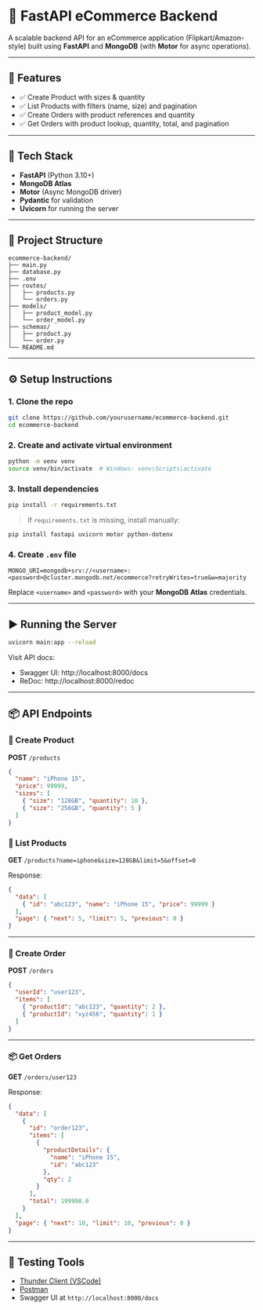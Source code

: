 
# 🛒 FastAPI eCommerce Backend

A scalable backend API for an eCommerce application (Flipkart/Amazon-style) built using **FastAPI** and **MongoDB** (with **Motor** for async operations).

---

## 🚀 Features

- ✅ Create Product with sizes & quantity
- ✅ List Products with filters (name, size) and pagination
- ✅ Create Orders with product references and quantity
- ✅ Get Orders with product lookup, quantity, total, and pagination

---

## 🧱 Tech Stack

- **FastAPI** (Python 3.10+)
- **MongoDB Atlas**
- **Motor** (Async MongoDB driver)
- **Pydantic** for validation
- **Uvicorn** for running the server

---

## 📁 Project Structure

```
ecommerce-backend/
├── main.py
├── database.py
├── .env
├── routes/
│   ├── products.py
│   └── orders.py
├── models/
│   ├── product_model.py
│   └── order_model.py
├── schemas/
│   ├── product.py
│   └── order.py
└── README.md
```

---

## ⚙️ Setup Instructions

### 1. Clone the repo

```bash
git clone https://github.com/yourusername/ecommerce-backend.git
cd ecommerce-backend
```

### 2. Create and activate virtual environment

```bash
python -m venv venv
source venv/bin/activate  # Windows: venv\Scripts\activate
```

### 3. Install dependencies

```bash
pip install -r requirements.txt
```

> If `requirements.txt` is missing, install manually:
```bash
pip install fastapi uvicorn motor python-dotenv
```

### 4. Create `.env` file

```env
MONGO_URI=mongodb+srv://<username>:<password>@cluster.mongodb.net/ecommerce?retryWrites=true&w=majority
```

Replace `<username>` and `<password>` with your **MongoDB Atlas** credentials.

---

## ▶️ Running the Server

```bash
uvicorn main:app --reload
```

Visit API docs:
- Swagger UI: http://localhost:8000/docs
- ReDoc: http://localhost:8000/redoc

---

## 📦 API Endpoints

### 🧾 Create Product

**POST** `/products`

```json
{
  "name": "iPhone 15",
  "price": 99999,
  "sizes": [
    { "size": "128GB", "quantity": 10 },
    { "size": "256GB", "quantity": 5 }
  ]
}
```

### 📄 List Products

**GET** `/products?name=iphone&size=128GB&limit=5&offset=0`

Response:
```json
{
  "data": [
    { "id": "abc123", "name": "iPhone 15", "price": 99999 }
  ],
  "page": { "next": 5, "limit": 5, "previous": 0 }
}
```

---

### 🛒 Create Order

**POST** `/orders`

```json
{
  "userId": "user123",
  "items": [
    { "productId": "abc123", "quantity": 2 },
    { "productId": "xyz456", "quantity": 1 }
  ]
}
```

---

### 📦 Get Orders

**GET** `/orders/user123`

Response:
```json
{
  "data": [
    {
      "id": "order123",
      "items": [
        {
          "productDetails": {
            "name": "iPhone 15",
            "id": "abc123"
          },
          "qty": 2
        }
      ],
      "total": 199998.0
    }
  ],
  "page": { "next": 10, "limit": 10, "previous": 0 }
}
```

---

## 🧪 Testing Tools

- [Thunder Client (VSCode)](https://www.thunderclient.com/)
- [Postman](https://www.postman.com/)
- Swagger UI at `http://localhost:8000/docs`